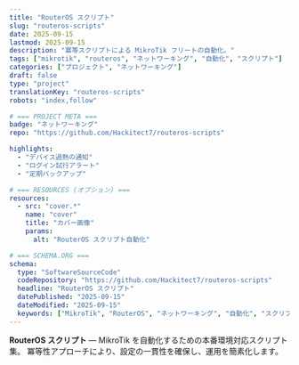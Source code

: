 ```yaml
---
title: "RouterOS スクリプト"
slug: "routeros-scripts"
date: 2025-09-15
lastmod: 2025-09-15
description: "冪等スクリプトによる MikroTik フリートの自動化。"
tags: ["mikrotik", "routeros", "ネットワーキング", "自動化", "スクリプト"]
categories: ["プロジェクト", "ネットワーキング"]
draft: false
type: "project"
translationKey: "routeros-scripts"
robots: "index,follow"

# === PROJECT META ===
badge: "ネットワーキング"
repo: "https://github.com/Hackitect7/routeros-scripts"

highlights:
  - "デバイス過熱の通知"
  - "ログイン試行アラート"
  - "定期バックアップ"

# === RESOURCES (オプション) ===
resources:
  - src: "cover.*"
    name: "cover"
    title: "カバー画像"
    params:
      alt: "RouterOS スクリプト自動化"

# === SCHEMA.ORG ===
schema:
  type: "SoftwareSourceCode"
  codeRepository: "https://github.com/Hackitect7/routeros-scripts"
  headline: "RouterOS スクリプト"
  datePublished: "2025-09-15"
  dateModified: "2025-09-15"
  keywords: ["MikroTik", "RouterOS", "ネットワーキング", "自動化", "スクリプト"]
---
```


**RouterOS スクリプト** — MikroTik を自動化するための本番環境対応スクリプト集。
冪等性アプローチにより、設定の一貫性を確保し、運用を簡素化します。
